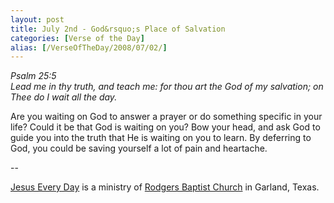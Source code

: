 ```yaml
---
layout: post
title: July 2nd - God&rsquo;s Place of Salvation
categories: [Verse of the Day]
alias: [/VerseOfTheDay/2008/07/02/]
---
```


_Psalm 25:5  
Lead me in thy truth, and teach me: for thou art the God of my
salvation; on Thee do I wait all the day._

Are you waiting on God to answer a prayer or do something specific
in your life? Could it be that God is waiting on you? Bow your head,
and ask God to guide you into the truth that He is waiting on you to
learn. By deferring to God, you could be saving yourself a lot of
pain and heartache.

 --

<a href=http://jesuseveryday.net>Jesus Every Day</a> is a ministry of <a href=http://rodgersbaptist.net>Rodgers Baptist Church</a> in Garland, Texas.
